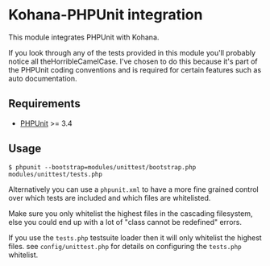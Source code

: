 # Kohana-PHPUnit integration

This module integrates PHPUnit with Kohana.

If you look through any of the tests provided in this module you'll probably notice all theHorribleCamelCase.
I've chosen to do this because it's part of the PHPUnit coding conventions and is required for certain features such as auto documentation.

## Requirements

* [PHPUnit](http://www.phpunit.de/) >= 3.4

## Usage

	$ phpunit --bootstrap=modules/unittest/bootstrap.php modules/unittest/tests.php

Alternatively you can use a `phpunit.xml` to have a more fine grained control
over which tests are included and which files are whitelisted.

Make sure you only whitelist the highest files in the cascading filesystem, else
you could end up with a lot of "class cannot be redefined" errors.  

If you use the `tests.php` testsuite loader then it will only whitelist the
highest files. see `config/unittest.php` for details on configuring the
`tests.php` whitelist.
